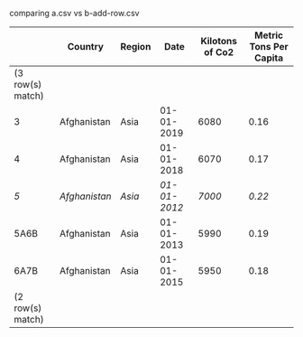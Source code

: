 comparing a.csv vs b-add-row.csv

|      |    Country    | Region |     Date     | Kilotons of Co2 | Metric Tons Per Capita |
| ---- | ------------- | ------ | ------------ | --------------- | ---------------------- |
| (3 row(s) match) |
|    3 |   Afghanistan |   Asia |   01-01-2019 |            6080 |                   0.16 |
|    4 |   Afghanistan |   Asia |   01-01-2018 |            6070 |                   0.17 |
|  *5* | *Afghanistan* | *Asia* | *01-01-2012* |          *7000* |                 *0.22* |
| 5A6B |   Afghanistan |   Asia |   01-01-2013 |            5990 |                   0.19 |
| 6A7B |   Afghanistan |   Asia |   01-01-2015 |            5950 |                   0.18 |
| (2 row(s) match) |
